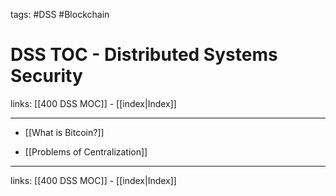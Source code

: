 tags: #DSS #Blockchain

# DSS TOC - Distributed Systems Security

links: [[400 DSS MOC]] - [[index|Index]]

---

- [[What is Bitcoin?]]
* [[Problems of Centralization]]

---
links: [[400 DSS MOC]] - [[index|Index]]